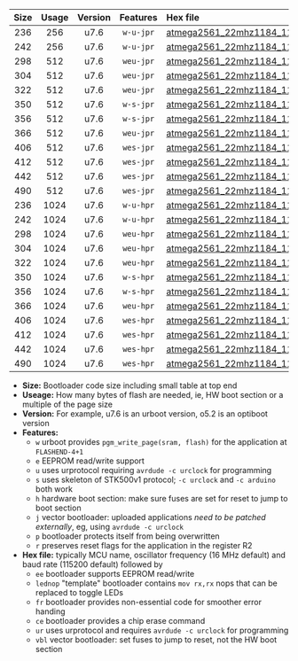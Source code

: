 |Size|Usage|Version|Features|Hex file|
|:-:|:-:|:-:|:-:|:--|
|236|256|u7.6|`w-u-jpr`|[atmega2561_22mhz1184_115200bps_ur_vbl.hex](https://raw.githubusercontent.com/stefanrueger/urboot/main//atmega2561_22mhz1184_115200bps_ur_vbl.hex)|
|242|256|u7.6|`w-u-jpr`|[atmega2561_22mhz1184_115200bps_lednop_ur_vbl.hex](https://raw.githubusercontent.com/stefanrueger/urboot/main//atmega2561_22mhz1184_115200bps_lednop_ur_vbl.hex)|
|298|512|u7.6|`weu-jpr`|[atmega2561_22mhz1184_115200bps_ee_ur_vbl.hex](https://raw.githubusercontent.com/stefanrueger/urboot/main//atmega2561_22mhz1184_115200bps_ee_ur_vbl.hex)|
|304|512|u7.6|`weu-jpr`|[atmega2561_22mhz1184_115200bps_ee_lednop_ur_vbl.hex](https://raw.githubusercontent.com/stefanrueger/urboot/main//atmega2561_22mhz1184_115200bps_ee_lednop_ur_vbl.hex)|
|322|512|u7.6|`weu-jpr`|[atmega2561_22mhz1184_115200bps_ee_lednop_fr_ur_vbl.hex](https://raw.githubusercontent.com/stefanrueger/urboot/main//atmega2561_22mhz1184_115200bps_ee_lednop_fr_ur_vbl.hex)|
|350|512|u7.6|`w-s-jpr`|[atmega2561_22mhz1184_115200bps_vbl.hex](https://raw.githubusercontent.com/stefanrueger/urboot/main//atmega2561_22mhz1184_115200bps_vbl.hex)|
|356|512|u7.6|`w-s-jpr`|[atmega2561_22mhz1184_115200bps_lednop_vbl.hex](https://raw.githubusercontent.com/stefanrueger/urboot/main//atmega2561_22mhz1184_115200bps_lednop_vbl.hex)|
|366|512|u7.6|`weu-jpr`|[atmega2561_22mhz1184_115200bps_ee_lednop_fr_ce_ur_vbl.hex](https://raw.githubusercontent.com/stefanrueger/urboot/main//atmega2561_22mhz1184_115200bps_ee_lednop_fr_ce_ur_vbl.hex)|
|406|512|u7.6|`wes-jpr`|[atmega2561_22mhz1184_115200bps_ee_vbl.hex](https://raw.githubusercontent.com/stefanrueger/urboot/main//atmega2561_22mhz1184_115200bps_ee_vbl.hex)|
|412|512|u7.6|`wes-jpr`|[atmega2561_22mhz1184_115200bps_ee_lednop_vbl.hex](https://raw.githubusercontent.com/stefanrueger/urboot/main//atmega2561_22mhz1184_115200bps_ee_lednop_vbl.hex)|
|442|512|u7.6|`wes-jpr`|[atmega2561_22mhz1184_115200bps_ee_lednop_fr_vbl.hex](https://raw.githubusercontent.com/stefanrueger/urboot/main//atmega2561_22mhz1184_115200bps_ee_lednop_fr_vbl.hex)|
|490|512|u7.6|`wes-jpr`|[atmega2561_22mhz1184_115200bps_ee_lednop_fr_ce_vbl.hex](https://raw.githubusercontent.com/stefanrueger/urboot/main//atmega2561_22mhz1184_115200bps_ee_lednop_fr_ce_vbl.hex)|
|236|1024|u7.6|`w-u-hpr`|[atmega2561_22mhz1184_115200bps_ur.hex](https://raw.githubusercontent.com/stefanrueger/urboot/main//atmega2561_22mhz1184_115200bps_ur.hex)|
|242|1024|u7.6|`w-u-hpr`|[atmega2561_22mhz1184_115200bps_lednop_ur.hex](https://raw.githubusercontent.com/stefanrueger/urboot/main//atmega2561_22mhz1184_115200bps_lednop_ur.hex)|
|298|1024|u7.6|`weu-hpr`|[atmega2561_22mhz1184_115200bps_ee_ur.hex](https://raw.githubusercontent.com/stefanrueger/urboot/main//atmega2561_22mhz1184_115200bps_ee_ur.hex)|
|304|1024|u7.6|`weu-hpr`|[atmega2561_22mhz1184_115200bps_ee_lednop_ur.hex](https://raw.githubusercontent.com/stefanrueger/urboot/main//atmega2561_22mhz1184_115200bps_ee_lednop_ur.hex)|
|322|1024|u7.6|`weu-hpr`|[atmega2561_22mhz1184_115200bps_ee_lednop_fr_ur.hex](https://raw.githubusercontent.com/stefanrueger/urboot/main//atmega2561_22mhz1184_115200bps_ee_lednop_fr_ur.hex)|
|350|1024|u7.6|`w-s-hpr`|[atmega2561_22mhz1184_115200bps.hex](https://raw.githubusercontent.com/stefanrueger/urboot/main//atmega2561_22mhz1184_115200bps.hex)|
|356|1024|u7.6|`w-s-hpr`|[atmega2561_22mhz1184_115200bps_lednop.hex](https://raw.githubusercontent.com/stefanrueger/urboot/main//atmega2561_22mhz1184_115200bps_lednop.hex)|
|366|1024|u7.6|`weu-hpr`|[atmega2561_22mhz1184_115200bps_ee_lednop_fr_ce_ur.hex](https://raw.githubusercontent.com/stefanrueger/urboot/main//atmega2561_22mhz1184_115200bps_ee_lednop_fr_ce_ur.hex)|
|406|1024|u7.6|`wes-hpr`|[atmega2561_22mhz1184_115200bps_ee.hex](https://raw.githubusercontent.com/stefanrueger/urboot/main//atmega2561_22mhz1184_115200bps_ee.hex)|
|412|1024|u7.6|`wes-hpr`|[atmega2561_22mhz1184_115200bps_ee_lednop.hex](https://raw.githubusercontent.com/stefanrueger/urboot/main//atmega2561_22mhz1184_115200bps_ee_lednop.hex)|
|442|1024|u7.6|`wes-hpr`|[atmega2561_22mhz1184_115200bps_ee_lednop_fr.hex](https://raw.githubusercontent.com/stefanrueger/urboot/main//atmega2561_22mhz1184_115200bps_ee_lednop_fr.hex)|
|490|1024|u7.6|`wes-hpr`|[atmega2561_22mhz1184_115200bps_ee_lednop_fr_ce.hex](https://raw.githubusercontent.com/stefanrueger/urboot/main//atmega2561_22mhz1184_115200bps_ee_lednop_fr_ce.hex)|

- **Size:** Bootloader code size including small table at top end
- **Useage:** How many bytes of flash are needed, ie, HW boot section or a multiple of the page size
- **Version:** For example, u7.6 is an urboot version, o5.2 is an optiboot version
- **Features:**
  + `w` urboot provides `pgm_write_page(sram, flash)` for the application at `FLASHEND-4+1`
  + `e` EEPROM read/write support
  + `u` uses urprotocol requiring `avrdude -c urclock` for programming
  + `s` uses skeleton of STK500v1 protocol; `-c urclock` and `-c arduino` both work
  + `h` hardware boot section: make sure fuses are set for reset to jump to boot section
  + `j` vector bootloader: uploaded applications *need to be patched externally*, eg, using `avrdude -c urclock`
  + `p` bootloader protects itself from being overwritten
  + `r` preserves reset flags for the application in the register R2
- **Hex file:** typically MCU name, oscillator frequency (16 MHz default) and baud rate (115200 default) followed by
  + `ee` bootloader supports EEPROM read/write
  + `lednop` "template" bootloader contains `mov rx,rx` nops that can be replaced to toggle LEDs
  + `fr` bootloader provides non-essential code for smoother error handing
  + `ce` bootloader provides a chip erase command
  + `ur` uses urprotocol and requires `avrdude -c urclock` for programming
  + `vbl` vector bootloader: set fuses to jump to reset, not the HW boot section
